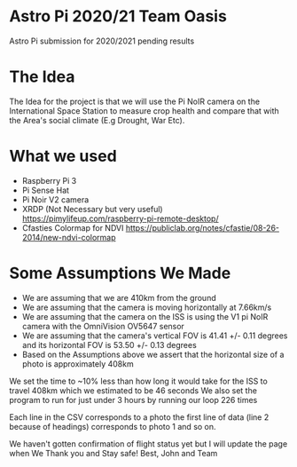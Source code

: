 # Astro Pi 2020/21 Team Oasis
 Astro Pi submission for 2020/2021 pending results

# The Idea
The Idea for the project is that we will use the Pi NoIR camera on the International Space Station to measure crop health and compare that with the Area's social climate (E.g Drought, War Etc).

# What we used
- Raspberry Pi 3
- Pi Sense Hat
- Pi Noir V2 camera
- XRDP (Not Necessary but very useful) https://pimylifeup.com/raspberry-pi-remote-desktop/
- Cfasties Colormap for NDVI https://publiclab.org/notes/cfastie/08-26-2014/new-ndvi-colormap

# Some Assumptions We Made
- We are assuming that we are 410km from the ground
- We are assuming that the camera is moving horizontally at 7.66km/s
- We are assuming that the camera on the ISS is using the V1 pi NoIR camera with the OmniVision OV5647 sensor
- We are assuming that the camera's vertical FOV is 41.41 +/- 0.11 degrees and its horizontal FOV is 53.50 +/- 0.13 degrees
- Based on the Assumptions above we assert that the horizontal size of a photo is approximately 408km

We set the time to ~10% less than how long it would take for the ISS to travel 408km which we estimated to be 46 seconds
We also set the program to run for just under 3 hours by running our loop 226 times 

Each line in the CSV corresponds to a photo the first line of data (line 2 because of headings) corresponds to photo 1 and so on. 

We haven't gotten confirmation of flight status yet but I will update the page when We
Thank you and Stay safe! 
Best, John and Team